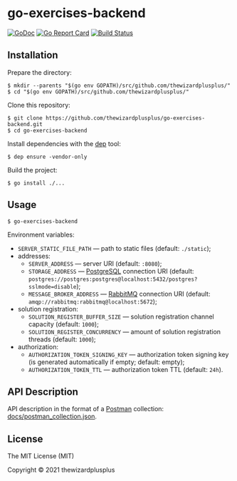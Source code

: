 # go-exercises-backend

[![GoDoc](https://godoc.org/github.com/thewizardplusplus/go-exercises-backend?status.svg)](https://godoc.org/github.com/thewizardplusplus/go-exercises-backend)
[![Go Report Card](https://goreportcard.com/badge/github.com/thewizardplusplus/go-exercises-backend)](https://goreportcard.com/report/github.com/thewizardplusplus/go-exercises-backend)
[![Build Status](https://app.travis-ci.com/thewizardplusplus/go-exercises-backend.svg?branch=master)](https://app.travis-ci.com/thewizardplusplus/go-exercises-backend)

## Installation

Prepare the directory:

```
$ mkdir --parents "$(go env GOPATH)/src/github.com/thewizardplusplus/"
$ cd "$(go env GOPATH)/src/github.com/thewizardplusplus/"
```

Clone this repository:

```
$ git clone https://github.com/thewizardplusplus/go-exercises-backend.git
$ cd go-exercises-backend
```

Install dependencies with the [dep](https://golang.github.io/dep/) tool:

```
$ dep ensure -vendor-only
```

Build the project:

```
$ go install ./...
```

## Usage

```
$ go-exercises-backend
```

Environment variables:

- `SERVER_STATIC_FILE_PATH` &mdash; path to static files (default: `./static`);
- addresses:
  - `SERVER_ADDRESS` &mdash; server URI (default: `:8080`);
  - `STORAGE_ADDRESS` &mdash; [PostgreSQL](https://www.postgresql.org/) connection URI (default: `postgres://postgres:postgres@localhost:5432/postgres?sslmode=disable`);
  - `MESSAGE_BROKER_ADDRESS` &mdash; [RabbitMQ](https://www.rabbitmq.com/) connection URI (default: `amqp://rabbitmq:rabbitmq@localhost:5672`);
- solution registration:
  - `SOLUTION_REGISTER_BUFFER_SIZE` &mdash; solution registration channel capacity (default: `1000`);
  - `SOLUTION_REGISTER_CONCURRENCY` &mdash; amount of solution registration threads (default: `1000`);
- authorization:
  - `AUTHORIZATION_TOKEN_SIGNING_KEY` &mdash; authorization token signing key (is generated automatically if empty; default: empty);
  - `AUTHORIZATION_TOKEN_TTL` &mdash; authorization token TTL (default: `24h`).

## API Description

API description in the format of a [Postman](https://www.postman.com/) collection: [docs/postman_collection.json](docs/postman_collection.json).

## License

The MIT License (MIT)

Copyright &copy; 2021 thewizardplusplus
